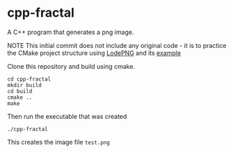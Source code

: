 # cpp-fractal

A C++ program that generates a png image.

NOTE This initial commit does not include any original code - it is to practice the CMake project structure using [LodePNG](https://lodev.org/lodepng/) and its [example](https://raw.githubusercontent.com/lvandeve/lodepng/master/examples/example_encode.cpp)

Clone this repository and build using cmake.

```
cd cpp-fractal
mkdir build
cd build
cmake ..
make
```

Then run the executable that was created

```
./cpp-fractal
```

This creates the image file ```test.png```
